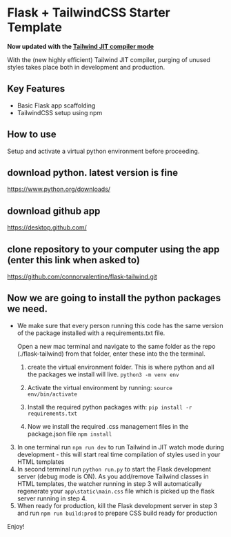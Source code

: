 # Flask + TailwindCSS Starter Template
**Now updated with the [Tailwind JIT compiler mode](https://tailwindcss.com/docs/just-in-time-mode#enabling-jit-mode)**

With the (new highly efficient) Tailwind JIT compiler, purging of unused styles takes place both in development and production. 

## Key Features
- Basic Flask app scaffolding
- TailwindCSS setup using npm

## How to use
Setup and activate a virtual python environment before proceeding.

## download python. latest version is fine
https://www.python.org/downloads/

## download github app
https://desktop.github.com/

## clone repository to your computer using the app (enter this link when asked to)
https://github.com/connorvalentine/flask-tailwind.git

## Now we are going to install the python packages we need. 
- We make sure that every person running this code has the same version of the package installed with a requirements.txt file. 

  Open a new mac terminal and navigate to the same folder as the repo (./flask-tailwind)
  from that folder, enter these into the the terminal.
  1. create the virtual environment folder. This is where python and all the packages we install will live.
    `python3 -m venv env` 

  2. Activate the virtual environment by running:
   `source env/bin/activate`

  3. Install the required python packages with:
   `pip install -r requirements.txt`

  4. Now we install the required .css management files in the package.json file
   `npm install`
   
3. In one terminal run `npm run dev` to run Tailwind in JIT watch mode during development - this will start real time compilation of styles used in your HTML templates
4. In second terminal run `python run.py` to start the Flask development server (debug mode is ON). As you add/remove Tailwind classes in HTML templates, the watcher running in step 3 will automatically regenerate your `app\static\main.css` file which is picked up the flask server running in step 4.
4. When ready for production, kill the Flask development server in step 3 and run  `npm run build:prod` to prepare CSS build ready for production

Enjoy!
